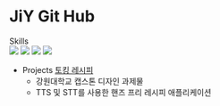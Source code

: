 # JiY Git Hub

Skills  
<img src="https://img.shields.io/badge/kotlin-7F52FF?style=for-the-badge&logo=kotlin&logoColor=white"> <img src="https://img.shields.io/badge/c++-00599C?style=for-the-badge&logo=cplusplus&logoColor=white"> <img src="https://img.shields.io/badge/Android-34A853?style=for-the-badge&logo=android&logoColor=white"> <img src="https://img.shields.io/badge/firebase-FFCA28?style=for-the-badge&logo=firebase&logoColor=white">


* Projects
  [토킹 레시피](https://github.com/Jiy-park/KNU_CapstoneDesign-TalkingRecipe-)
  - 강원대학교 캡스톤 디자인 과제물
  - TTS 및 STT를 사용한 핸즈 프리 레시피 애플리케이션
  
